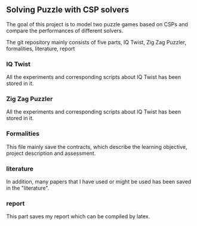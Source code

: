 ## Solving Puzzle with CSP solvers
The goal of this project is to model two puzzle games based on CSPs and compare the performances of different solvers.

The git repository mainly consists of five parts, IQ Twist, Zig Zag Puzzler, formalities, literature, report 
### IQ Twist
All the experiments and corresponding scripts about IQ Twist has been stored in it.
### Zig Zag Puzzler
All the experiments and corresponding scripts about IQ Twist has been stored in it.
### Formalities
This file mainly save the contracts, which describe the learning objective, project description and assessment.
### literature
In addition, many papers that I have used or might be used has been saved in the "literature".
### report
This part saves my report which can be compiled by latex.
